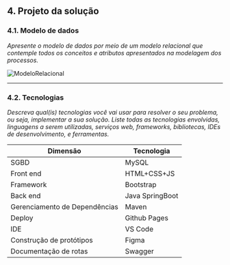 ## 4. Projeto da solução

### 4.1. Modelo de dados

_Apresente o modelo de dados por meio de um modelo relacional que contemple todos os conceitos e atributos apresentados na modelagem dos processos._ 


![ModeloRelacional](https://github.com/ICEI-PUC-Minas-PPLES-TI/plf-es-2024-1-ti2-1372100-grupo-1-wheelson/assets/129970038/4943b4f7-b8ba-41a6-b3a2-998dbacbe820)


---

### 4.2. Tecnologias

_Descreva qual(is) tecnologias você vai usar para resolver o seu problema, ou seja, implementar a sua solução. Liste todas as tecnologias envolvidas, linguagens a serem utilizadas, serviços web, frameworks, bibliotecas, IDEs de desenvolvimento, e ferramentas._

| **Dimensão**   | **Tecnologia**  |
| ---            | ---             |
| SGBD           | MySQL           |
| Front end      | HTML+CSS+JS     |
| Framework      | Bootstrap       |
| Back end       | Java SpringBoot |
| Gerenciamento de Dependências | Maven|
| Deploy         | Github Pages    |
| IDE            | VS Code         |
| Construção de protótipos | Figma |
| Documentação de rotas  | Swagger         |

